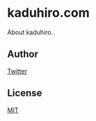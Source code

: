 # kaduhiro.com

About kaduhiro.

## Author

[Twitter](https://twitter.com/kaduhiro_)

## License

[MIT](https://en.wikipedia.org/wiki/MIT_License)
